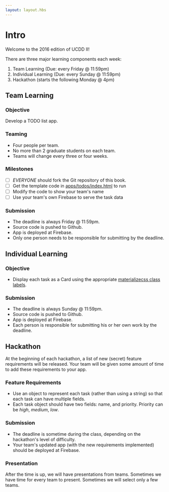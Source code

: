 ```yaml
---
layout: layout.hbs
---
```


# Intro

Welcome to the 2016 edition of UCDD II!

There are three major learning components each week:

1. Team Learning (Due: every Friday @ 11:59pm)
2. Individual Learning (Due: every Sunday @ 11:59pm)
3. Hackathon (starts the following Monday @ 4pm)

## Team Learning

### Objective

Develop a TODO list app.

### Teaming

* Four people per team.
* No more than 2 graduate students on each team.
* Teams will change every three or four weeks.

### Milestones

* [ ] _EVERYONE_ should fork the Git repository of this book.
* [ ] Get the template code in [apps/todos/index.html](/apps/todos) to run
* [ ] Modify the code to show your team's name
* [ ] Use your team's own Firebase to serve the task data

### Submission

* The deadline is always Friday @ 11:59pm.
* Source code is pushed to Github.
* App is deployed at Firebase.
* Only one person needs to be responsible for submitting by the deadline.

## Individual Learning

### Objective

* Display each task as a Card using the appropriate [materializecss class labels](http://materializecss.com/cards.html).

### Submission

* The deadline is always Sunday @ 11:59pm.
* Source code is pushed to Github.
* App is deployed at Firebase.
* Each person is responsible for submitting his or her own work by the deadline.

## Hackathon

At the beginning of each hackathon, a list of new (secret) feature requirements will
be released. Your team will be given some amount of time to add these requirements
to your app.

### Feature Requirements
* Use an object to represent each task (rather than using a string) so that
each task can have multiple fields.
* Each task object should have two fields: name, and priority. Priority can be
_high_, _medium_, _low_.

### Submission

* The deadline is sometime during the class, depending on the hackathon's level
of difficulty.
* Your team's updated app (with the new requirements implemented) should be deployed
at Firebase.

### Presentation

After the time is up, we will have presentations from teams. Sometimes we
have time for every team to present. Sometimes we will select only a few teams.
